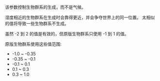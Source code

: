 该参数控制生物群系的生成，而不是气候。

湿度相近的生物群系在生成时会靠得更近，并会争夺世界上的同一位置。 太相似的值将导致一些生物群系不生成。

虽然 -2 到 2 的值是有效的，但原版生物群系只使用 -1 到 1 的值。

原版生物群系使用这些值范围:

* -1.0 ~ -0.35
* -0.35 ~ -0.1
* -0.1 ~ 0.1
* 0.1 ~ 0.3
* 0.3 ~ 1.0